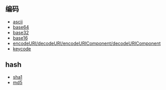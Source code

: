 ## 编码
- [ascii](/code/ascii.html)
- [base64]()
- [base32]()
- [base16]()
- [encodeURI/decodeURI/encodeURIComponent/decodeURIComponent](/code/encode&decode.html)
- [keycode](/code/keycode.html)

## hash
- [sha1](/code/sha1.html)
- [md5](/code/md5.html)